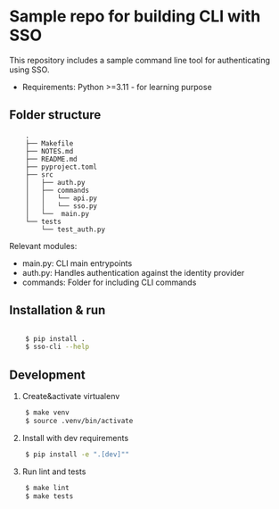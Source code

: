 # Sample repo for building CLI with SSO

This repository includes a sample command line tool for
authenticating using SSO.

* Requirements: Python >=3.11 - for learning purpose


## Folder structure

```
    .
    ├── Makefile
    ├── NOTES.md
    ├── README.md
    ├── pyproject.toml
    ├── src
    │   ├── auth.py
    │   ├── commands
    │   │   └── api.py
    │   │   └── sso.py
    │   └──  main.py
    └── tests
        └── test_auth.py
```

Relevant modules:

- main.py: CLI main entrypoints
- auth.py: Handles authentication against the identity provider
- commands: Folder for including CLI commands


## Installation & run

```bash

    $ pip install .
    $ sso-cli --help

```

## Development

1. Create&activate virtualenv

```bash
    $ make venv
    $ source .venv/bin/activate
```

2. Install with dev requirements

```bash
    $ pip install -e ".[dev]""
```

3. Run lint and tests

```bash
    $ make lint
    $ make tests
```
